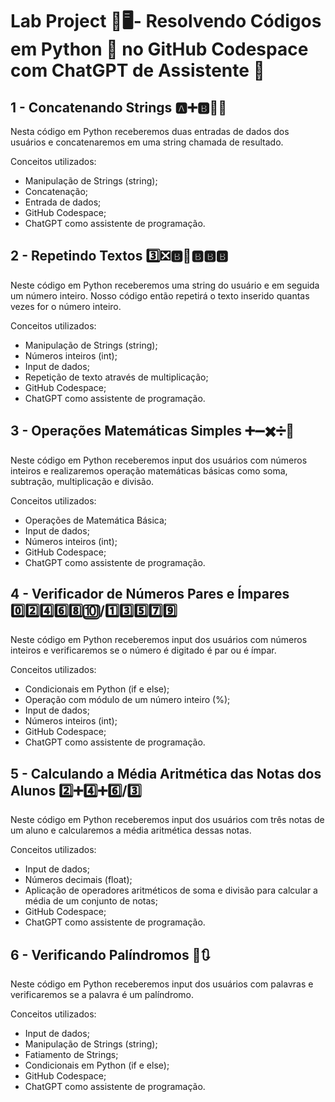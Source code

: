 # Lab Project 🧪🖥️- Resolvendo Códigos em Python 🐍 no GitHub Codespace com ChatGPT de Assistente 🤖

## 1 - Concatenando Strings 🅰️➕🅱️🟰🆎

Nesta código em Python receberemos duas entradas de dados dos usuários e concatenaremos em uma string chamada de resultado.

Conceitos utilizados:
- Manipulação de Strings (string);
- Concatenação;
- Entrada de dados;
- GitHub Codespace;
- ChatGPT como assistente de programação.

## 2 - Repetindo Textos 3️⃣❎🅱️🟰🅱️🅱️🅱️ 

Neste código em Python receberemos uma string do usuário e em seguida um número inteiro. Nosso código então repetirá o texto inserido quantas vezes for o número inteiro.

Conceitos utilizados:
- Manipulação de Strings (string);
- Números inteiros (int);
- Input de dados; 
- Repetição de texto através de multiplicação;
- GitHub Codespace;
- ChatGPT como assistente de programação.


## 3 - Operações Matemáticas Simples ➕➖✖️➗🟰

Neste código em Python receberemos input dos usuários com números inteiros e realizaremos operação matemáticas básicas como soma, subtração, multiplicação e divisão.

Conceitos utilizados:
- Operações de Matemática Básica;
- Input de dados;
- Números inteiros (int);
- GitHub Codespace;
- ChatGPT como assistente de programação.


## 4 - Verificador de Números Pares e Ímpares 0️⃣2️⃣4️⃣6️⃣8️⃣🔟/1️⃣3️⃣5️⃣7️⃣9️⃣

Neste código em Python receberemos input dos usuários com números inteiros e verificaremos se o número é digitado é par ou é ímpar.

Conceitos utilizados:
- Condicionais em Python (if e else);
- Operação com módulo de um número inteiro (%);
- Input de dados;
- Números inteiros (int);
- GitHub Codespace;
- ChatGPT como assistente de programação.

## 5 - Calculando a Média Aritmética das Notas dos Alunos 2️⃣➕4️⃣➕6️⃣/3️⃣

Neste código em Python receberemos input dos usuários com três notas de um aluno e calcularemos a média aritmética dessas notas.

Conceitos utilizados:
- Input de dados;
- Números decimais (float);
- Aplicação de operadores aritméticos de soma e divisão para calcular a média de um conjunto de notas;
- GitHub Codespace;
- ChatGPT como assistente de programação.

## 6 - Verificando Palíndromos 🔄️🔃

Neste código em Python receberemos input dos usuários com palavras e verificaremos se a palavra é um palíndromo.

Conceitos utilizados:
- Input de dados;
- Manipulação de Strings (string);
- Fatiamento de Strings;
- Condicionais em Python (if e else);
- GitHub Codespace;
- ChatGPT como assistente de programação.
